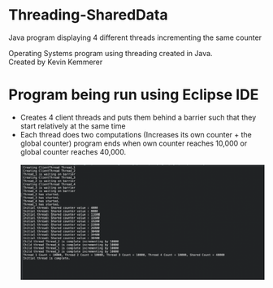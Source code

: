 # Threading-SharedData
Java program displaying 4 different threads incrementing the same counter<br/>

Operating Systems program using threading created in Java.<br/>
Created by Kevin Kemmerer<br/>


# Program being run using Eclipse IDE
- Creates 4 client threads and puts them behind a barrier such that they start relatively at the same time
- Each thread does two computations (Increases its own counter + the global counter) program ends when own counter reaches 10,000 or global counter reaches 40,000. <br/><br/>
![threads](https://github.com/kkemmere/Threading-SharedData/blob/main/Screen%20Shot%202022-05-26%20at%205.57.12%20PM.png)
<br/>
